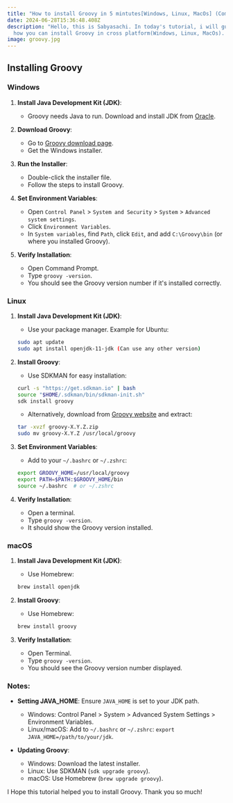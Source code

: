 ```yaml
---
title: "How to install Groovy in 5 mintutes[Windows, Linux, MacOs] (Complete Guide) "
date: 2024-06-28T15:36:48.408Z
description: "Hello, this is Sabyasachi. In today's tutorial, i will guide you
  how you can install Groovy in cross platform(Windows, Linux, MacOs). "
image: groovy.jpg
---
```

## Installing Groovy

### Windows

1. **Install Java Development Kit (JDK)**:
   - Groovy needs Java to run. Download and install JDK from [Oracle](https://www.oracle.com/java/technologies/javase-jdk11-downloads.html).

2. **Download Groovy**:
   - Go to [Groovy download page](https://groovy.apache.org/download.html).
   - Get the Windows installer.

3. **Run the Installer**:
   - Double-click the installer file.
   - Follow the steps to install Groovy.

4. **Set Environment Variables**:
   - Open `Control Panel` > `System and Security` > `System` > `Advanced system settings`.
   - Click `Environment Variables`.
   - In `System variables`, find `Path`, click `Edit`, and add `C:\Groovy\bin` (or where you installed Groovy).

5. **Verify Installation**:
   - Open Command Prompt.
   - Type `groovy -version`.
   - You should see the Groovy version number if it's installed correctly.

### Linux

1. **Install Java Development Kit (JDK)**:
   - Use your package manager. Example for Ubuntu:

   ```bash
   sudo apt update
   sudo apt install openjdk-11-jdk (Can use any other version)
   ```

2. **Install Groovy**:
   - Use SDKMAN for easy installation:

   ```bash
   curl -s "https://get.sdkman.io" | bash
   source "$HOME/.sdkman/bin/sdkman-init.sh"
   sdk install groovy
   ```

   - Alternatively, download from [Groovy website](https://groovy.apache.org/download.html) and extract:

   ```bash
   tar -xvzf groovy-X.Y.Z.zip
   sudo mv groovy-X.Y.Z /usr/local/groovy
   ```

3. **Set Environment Variables**:
   - Add to your `~/.bashrc` or `~/.zshrc`:

   ```bash
   export GROOVY_HOME=/usr/local/groovy
   export PATH=$PATH:$GROOVY_HOME/bin
   source ~/.bashrc  # or ~/.zshrc
   ```

4. **Verify Installation**:
   - Open a terminal.
   - Type `groovy -version`.
   - It should show the Groovy version installed.

### macOS

1. **Install Java Development Kit (JDK)**:
   - Use Homebrew:

   ```bash
   brew install openjdk
   ```

2. **Install Groovy**:
   - Use Homebrew:

   ```bash
   brew install groovy
   ```

3. **Verify Installation**:
   - Open Terminal.
   - Type `groovy -version`.
   - You should see the Groovy version number displayed.

### Notes:

- **Setting JAVA_HOME**: Ensure `JAVA_HOME` is set to your JDK path.
  - Windows: Control Panel > System > Advanced System Settings > Environment Variables.
  - Linux/macOS: Add to `~/.bashrc` or `~/.zshrc`: `export JAVA_HOME=/path/to/your/jdk`.

- **Updating Groovy**:
  - Windows: Download the latest installer.
  - Linux: Use SDKMAN (`sdk upgrade groovy`).
  - macOS: Use Homebrew (`brew upgrade groovy`).


I Hope this tutorial helped you to install Groovy. Thank you so much! 
